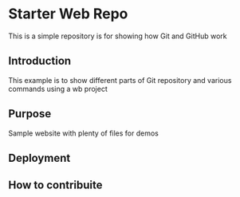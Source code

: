 # Starter Web Repo

This is a simple repository is for showing how Git and GitHub work

## Introduction

This example is to show different parts of Git repository and various commands using a wb project

## Purpose

Sample website with plenty of files for demos

## Deployment

## How to contribuite